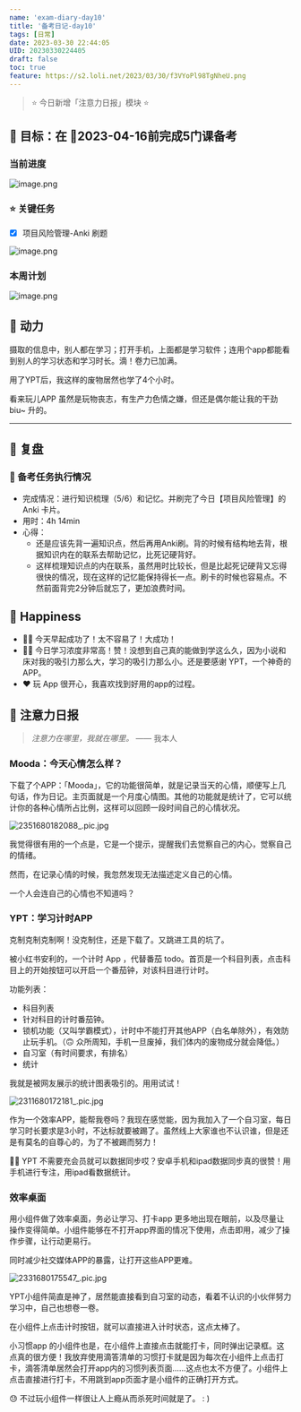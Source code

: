 ```yaml
---
name: 'exam-diary-day10'
title: '备考日记-day10'
tags: [日常]
date: 2023-03-30 22:44:05
UID: 20230330224405
draft: false
toc: true
feature: https://s2.loli.net/2023/03/30/f3VYoPl98TgNheU.png
---
```


> ⭐️ 今日新增「注意力日报」模块 ⭐️


## 🎯 目标：在 📅2023-04-16前完成5门课备考
### 当前进度

![image.png](https://s2.loli.net/2023/03/30/emnRyJC2c5IVWfQ.png)


### ⭐️ 关键任务
- [x] 项目风险管理-Anki 刷题

<!--more-->

![image.png](https://s2.loli.net/2023/03/30/kMIZOjmAcH172nw.png)


### 本周计划

![image.png](https://s2.loli.net/2023/03/30/etC2pqMid9SWusB.png)





## 🔋 动力

摄取的信息中，别人都在学习；打开手机，上面都是学习软件；连用个app都能看到别人的学习状态和学习时长。滴！卷力已加满。

用了YPT后，我这样的废物居然也学了4个小时。

看来玩儿APP 虽然是玩物丧志，有生产力色情之嫌，但还是偶尔能让我的干劲 biu~ 升的。


---

## 🤔 复盘

### 💯 备考任务执行情况
- 完成情况：进行知识梳理（5/6）和记忆。并刷完了今日【项目风险管理】的Anki 卡片。
- 用时：4h 14min
- 心得：
	- 还是应该先背一遍知识点，然后再用Anki刷。背的时候有结构地去背，根据知识内在的联系去帮助记忆，比死记硬背好。
	- 这样梳理知识点的内在联系，虽然用时比较长，但是比起死记硬背又忘得很快的情况，现在这样的记忆能保持得长一点。刷卡的时候也容易点。不然前面背完2分钟后就忘了，更加浪费时间。


## 🎉 Happiness 
- 👍🏻 今天早起成功了！太不容易了！大成功！
- 👍🏻 今日学习浓度非常高！赞！没想到自己真的能做到学这么久，因为小说和床对我的吸引力那么大，学习的吸引力那么小。还是要感谢 YPT，一个神奇的APP。
- ❤️ 玩 App 很开心，我喜欢找到好用的app的过程。



## 📰 注意力日报

> *注意力在哪里，我就在哪里。*
> —— 我本人

### Mooda：今天心情怎么样？

下载了个APP：「Mooda」，它的功能很简单，就是记录当天的心情，顺便写上几句话，作为日记。主页面就是一个月度心情图。其他的功能就是统计了，它可以统计你的各种心情所占比例，这样可以回顾一段时间自己的心情状况。

![2351680182088_.pic.jpg](https://s2.loli.net/2023/03/30/lhvsi3t9QcPDZrM.jpg)


我觉得很有用的一个点是，它是一个提示，提醒我们去觉察自己的内心，觉察自己的情绪。

然而，在记录心情的时候，我忽然发现无法描述定义自己的心情。

一个人会连自己的心情也不知道吗？


### YPT：学习计时APP

克制克制克制啊！没克制住，还是下载了。又跳进工具的坑了。

被小红书安利的，一个计时 App ，代替番茄 todo。首页是一个科目列表，点击科目上的开始按钮可以开启一个番茄钟，对该科目进行计时。

功能列表：
- 科目列表
- 针对科目的计时番茄钟。
- 锁机功能（又叫学霸模式），计时中不能打开其他APP（白名单除外），有效防止玩手机。（🙃 众所周知，手机一旦废掉，我们体内的废物成分就会降低。）
- 自习室（有时间要求，有排名）
- 统计

我就是被网友展示的统计图表吸引的。用用试试！

![2311680172181_.pic.jpg](https://s2.loli.net/2023/03/30/92a6AulOYij8gTz.jpg)



作为一个效率APP，能帮我卷吗？我现在感觉能，因为我加入了一个自习室，每日学习时长要求是3小时，不达标就要被踢了。虽然线上大家谁也不认识谁，但是还是有莫名的自尊心的，为了不被踢而努力！

👍🏻 YPT 不需要充会员就可以数据同步哎？安卓手机和ipad数据同步真的很赞！用手机进行专注，用ipad看数据统计。

### 效率桌面
用小组件做了效率桌面，务必让学习、打卡app 更多地出现在眼前，以及尽量让操作变得简单。小组件能够在不打开app界面的情况下使用，点击即用，减少了操作步骤，让行动更易行。

同时减少社交媒体APP的暴露，让打开这些APP更难。

![2331680175547_.pic.jpg](https://s2.loli.net/2023/03/30/UTN4t75uPsBmv9x.jpg)

YPT小组件简直是神了，居然能直接看到自习室的动态，看着不认识的小伙伴努力学习中，自己也想卷一卷。

在小组件上点击计时按钮，就可以直接进入计时状态，这点太棒了。

小习惯app 的小组件也是，在小组件上直接点击就能打卡，同时弹出记录框。这点真的很方便！我放弃使用滴答清单的习惯打卡就是因为每次在小组件上点击打卡，滴答清单居然会打开app内的习惯列表页面......这点也太不方便了。小组件上点击直接进行打卡，不用跳到app页面才是小组件的正确打开方式。

😓 不过玩小组件一样很让人上瘾从而杀死时间就是了。 : )